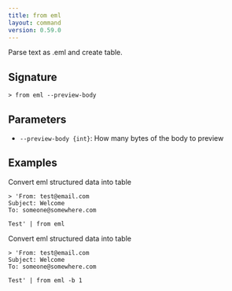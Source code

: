 ```yaml
---
title: from eml
layout: command
version: 0.59.0
---
```


Parse text as .eml and create table.

## Signature

```> from eml --preview-body```

## Parameters

 -  `--preview-body {int}`: How many bytes of the body to preview

## Examples

Convert eml structured data into table
```shell
> 'From: test@email.com
Subject: Welcome
To: someone@somewhere.com

Test' | from eml
```

Convert eml structured data into table
```shell
> 'From: test@email.com
Subject: Welcome
To: someone@somewhere.com

Test' | from eml -b 1
```
